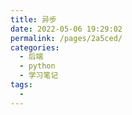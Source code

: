 ```yaml
---
title: 异步
date: 2022-05-06 19:29:02
permalink: /pages/2a5ced/
categories:
  - 后端
  - python
  - 学习笔记
tags:
  - 
---
```

